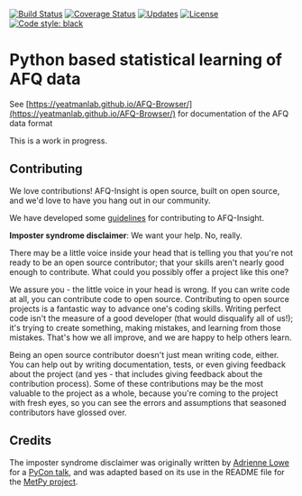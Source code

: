 [![Build Status](https://travis-ci.org/richford/AFQ-Insight.png?branch=master)](https://travis-ci.org/richford/AFQ-Insight)
[![Coverage Status](https://coveralls.io/repos/github/richford/AFQ-Insight/badge.svg?branch=master)](https://coveralls.io/github/richford/AFQ-Insight?branch=master)
[![Updates](https://pyup.io/repos/github/richford/AFQ-Insight/shield.svg)](https://pyup.io/repos/github/richford/AFQ-Insight/)
[![License](https://img.shields.io/badge/License-BSD%203--Clause-blue.svg)](https://opensource.org/licenses/BSD-3-Clause)
[![Code style: black](https://img.shields.io/badge/code%20style-black-000000.svg)](https://github.com/python/black)

# Python based statistical learning of AFQ data

See [https://yeatmanlab.github.io/AFQ-Browser/](https://yeatmanlab.github.io/AFQ-Browser/) for documentation of the AFQ data format

This is a work in progress.


## Contributing

We love contributions! AFQ-Insight is open source, built on open source,
and we'd love to have you hang out in our community.

We have developed some [guidelines](CONTRIBUTING.md) for contributing to
AFQ-Insight.

**Imposter syndrome disclaimer**: We want your help. No, really.

There may be a little voice inside your head that is telling you that
you're not ready to be an open source contributor; that your skills
aren't nearly good enough to contribute. What could you possibly offer a
project like this one?

We assure you - the little voice in your head is wrong. If you can
write code at all, you can contribute code to open source. Contributing
to open source projects is a fantastic way to advance one's coding
skills. Writing perfect code isn't the measure of a good developer (that
would disqualify all of us!); it's trying to create something, making
mistakes, and learning from those mistakes. That's how we all improve,
and we are happy to help others learn.

Being an open source contributor doesn't just mean writing code, either.
You can help out by writing documentation, tests, or even giving
feedback about the project (and yes - that includes giving feedback
about the contribution process). Some of these contributions may be the
most valuable to the project as a whole, because you're coming to the
project with fresh eyes, so you can see the errors and assumptions that
seasoned contributors have glossed over.


## Credits

The imposter syndrome disclaimer was originally written by
[Adrienne Lowe](https://github.com/adriennefriend) for a [PyCon
talk](https://www.youtube.com/watch?v=6Uj746j9Heo), and was
adapted based on its use in the README file for the [MetPy
project](https://github.com/Unidata/MetPy).

